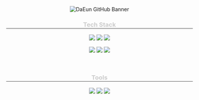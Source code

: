 <div align="center">
  <img 
    src="https://capsule-render.vercel.app/api?type=Blur&color=0:8B5CF6,100:EC4899&height=200&text=github.com%2FDaEun&fontSize=40&fontColor=CCCCCC&font=Fira%20Code"
    alt="DaEun GitHub Banner"
/>
</div>
<h3 align="center" style="color:#CCCCCC; border-bottom:1px solid #444;">Tech Stack</h3>

<p align="center">
  <img src="https://img.shields.io/badge/JavaScript-000000?style=for-the-badge&logo=javascript&logoColor=F7DF1E" />
  <img src="https://img.shields.io/badge/HTML5-000000?style=for-the-badge&logo=html5&logoColor=E34F26" />
  <img src="https://img.shields.io/badge/CSS3-000000?style=for-the-badge&logo=css3&logoColor=1572B6" />
</p>
<p align="center">
  <img src="https://img.shields.io/badge/React-000000?style=for-the-badge&logo=react&logoColor=61DAFB" />
  <img src="https://img.shields.io/badge/TailwindCSS-000000?style=for-the-badge&logo=tailwind-css&logoColor=06B6D4" />
  <img src="https://img.shields.io/badge/Styled--Components-000000?style=for-the-badge&logo=styled-components&logoColor=DB7093" />
</p>

<br/>

<h3 align="center" style="color:#CCCCCC; border-bottom:1px solid #444;">Tools</h3>

<p align="center">
  <img src="https://img.shields.io/badge/GitHub-000000?style=for-the-badge&logo=github&logoColor=white" />
  <img src="https://img.shields.io/badge/Notion-000000?style=for-the-badge&logo=notion&logoColor=white" />
  <img src="https://img.shields.io/badge/Figma-000000?style=for-the-badge&logo=figma&logoColor=F24E1E" />
</p>
